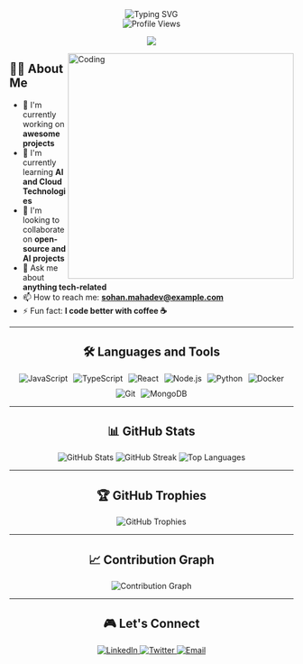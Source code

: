 <div align="center">
  <img src="https://readme-typing-svg.herokuapp.com?font=Fira+Code&size=32&duration=3000&pause=1000&color=2E97F7&center=true&vCenter=true&width=600&lines=Hi+there!+I'm+Sohan+Mahadev;Full+Stack+Developer;Always+learning+new+things" alt="Typing SVG" />
</div>

<div align="center">
  <img src="https://komarev.com/ghpvc/?username=sohanmahadev&style=flat-square&color=blue" alt="Profile Views" />
</div>

<p align="center">
  <a href="https://github.com/DenverCoder1/readme-typing-svg">
    <img src="https://readme-typing-svg.herokuapp.com?lines=Full-Stack+Developer;Passionate+Programmer;Always%20learning%20new%20things&center=true&width=380&height=45">
  </a>
</p>

<img align="right" alt="Coding" width="400" src="https://media4.giphy.com/media/v1.Y2lkPTc5MGI3NjExaTMybWxqZHdibHlqMTRzam1pZ2NhdWV3YWhkcmkxeGMxYXJtbXNjdiZlcD12MV9pbnRlcm5hbF9naWZfYnlfaWQmY3Q9Zw/f3iwJFOVOwuy7K6FFw/giphy.gif">

## 👨‍💻 About Me

- 🔭 I'm currently working on **awesome projects**
- 🌱 I'm currently learning **AI and Cloud Technologies**
- 👯 I'm looking to collaborate on **open-source and AI projects**
- 💬 Ask me about **anything tech-related**
- 📫 How to reach me: **sohan.mahadev@example.com**
- ⚡ Fun fact: **I code better with coffee ☕**

---

<div align="center">
  <h2>🛠️ Languages and Tools</h2>
  <div style="display: flex; flex-wrap: wrap; justify-content: center; gap: 10px;">
    <img src="https://img.shields.io/badge/JavaScript-F7DF1E?style=for-the-badge&logo=javascript&logoColor=black" alt="JavaScript" />
    <img src="https://img.shields.io/badge/TypeScript-007ACC?style=for-the-badge&logo=typescript&logoColor=white" alt="TypeScript" />
    <img src="https://img.shields.io/badge/React-20232A?style=for-the-badge&logo=react&logoColor=61DAFB" alt="React" />
    <img src="https://img.shields.io/badge/Node.js-43853D?style=for-the-badge&logo=node.js&logoColor=white" alt="Node.js" />
    <img src="https://img.shields.io/badge/Python-3776AB?style=for-the-badge&logo=python&logoColor=white" alt="Python" />
    <img src="https://img.shields.io/badge/Docker-2496ED?style=for-the-badge&logo=docker&logoColor=white" alt="Docker" />
    <img src="https://img.shields.io/badge/Git-F05032?style=for-the-badge&logo=git&logoColor=white" alt="Git" />
    <img src="https://img.shields.io/badge/MongoDB-4EA94B?style=for-the-badge&logo=mongodb&logoColor=white" alt="MongoDB" />
  </div>
</div>

---

<div align="center">
  <h2>📊 GitHub Stats</h2>
  <img src="https://github-readme-stats.vercel.app/api?username=sohanmahadev&show_icons=true&theme=radical" alt="GitHub Stats" />
  <img src="https://github-readme-streak-stats.herokuapp.com/?user=sohanmahadev&theme=radical" alt="GitHub Streak" />
  <img src="https://github-readme-stats.vercel.app/api/top-langs/?username=sohanmahadev&layout=compact&theme=radical" alt="Top Languages" />
</div>

---

<div align="center">
  <h2>🏆 GitHub Trophies</h2>
  <img src="https://github-profile-trophy.vercel.app/?username=sohanmahadev&theme=radical&no-frame=true&no-bg=false&margin-w=4" alt="GitHub Trophies" />
</div>

---

<div align="center">
  <h2>📈 Contribution Graph</h2>
  <img src="https://github-readme-activity-graph.vercel.app/graph?username=sohanmahadev&theme=react-dark" alt="Contribution Graph" />
</div>

---

<div align="center">
  <h2>🎮 Let's Connect</h2>
  <a href="https://linkedin.com/in/sohanmahadev" target="_blank">
    <img src="https://img.shields.io/badge/LinkedIn-0077B5?style=for-the-badge&logo=linkedin&logoColor=white" alt="LinkedIn" />
  </a>
  <a href="https://twitter.com/sohanmahadev" target="_blank">
    <img src="https://img.shields.io/badge/Twitter-1DA1F2?style=for-the-badge&logo=twitter&logoColor=white" alt="Twitter" />
  </a>
  <a href="mailto:sohan.mahadev@example.com" target="_blank">
    <img src="https://img.shields.io/badge/Email-D14836?style=for-the-badge&logo=gmail&logoColor=white" alt="Email" />
  </a>
</div>
